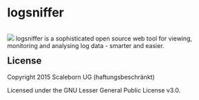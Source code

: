# logsniffer
<p style="float:left"><img src="http://www.logsniffer.com/sites/default/files/logo-109x150.png">
logsniffer is a sophisticated open source web tool for viewing, monitoring and analysing log data - smarter and easier.
</p>

## License

Copyright 2015 Scaleborn UG (haftungsbeschränkt)

Licensed under the GNU Lesser General Public License v3.0.

